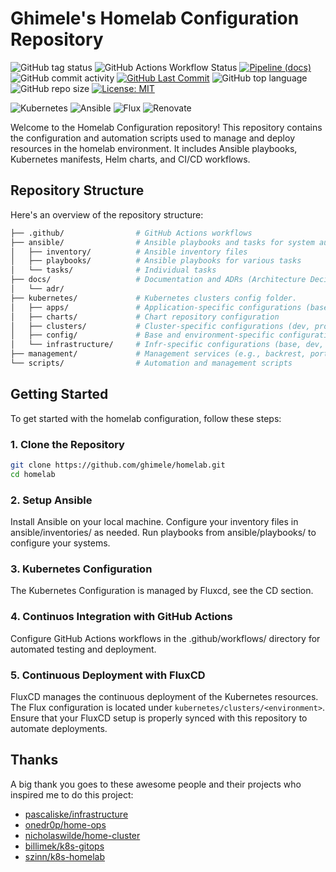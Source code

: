 # Ghimele's Homelab Configuration Repository
![GitHub tag status](https://img.shields.io/github/checks-status/ghimele/homelab/main?style=)
![GitHub Actions Workflow Status](https://img.shields.io/github/actions/workflow/status/ghimele/homelab/ci.yaml?style=flat-square)
 [![Pipeline (docs)](https://img.shields.io/github/actions/workflow/status/ghimele/homelab/docs.yml?branch=main&label=docs&style=flat-square)](https://github.com/ghimele/homelab/actions/workflows/docs.yml) ![GitHub commit activity](https://img.shields.io/github/commit-activity/m/ghimele/homelab?style=flat-square) [![GitHub Last Commit](https://img.shields.io/github/last-commit/ghimele/homelab?style=flat-square)](https://github.com/ghimele/homelab/commits/main) ![GitHub top language](https://img.shields.io/github/languages/top/ghimele/homelab?style=flat-square) ![GitHub repo size](https://img.shields.io/github/repo-size/ghimele/homelab?style=flat-square) [![License: MIT](https://img.shields.io/badge/License-MIT-blue.svg?style=flat-square)](https://opensource.org/licenses/MIT)

![Kubernetes](https://img.shields.io/badge/kubernetes-%23326ce5.svg?style=flat-square&logo=kubernetes&logoColor=white) ![Ansible](https://img.shields.io/badge/ansible-%231A1918.svg?style=flat-square&logo=ansible&logoColor=white) ![Flux](https://img.shields.io/badge/flux-5468ff?style=flat-square&logo=flux&logoColor=white) ![Renovate](https://img.shields.io/badge/Renovate-308be3?style=flat-square&logo=renovate&logoColor=white)



Welcome to the Homelab Configuration repository! This repository contains the configuration and automation scripts used to manage and deploy resources in the homelab environment. It includes Ansible playbooks, Kubernetes manifests, Helm charts, and CI/CD workflows.

## Repository Structure

Here's an overview of the repository structure:
```bash
├── .github/                # GitHub Actions workflows
├── ansible/                # Ansible playbooks and tasks for system automation
│   ├── inventory/          # Ansible inventory files
│   ├── playbooks/          # Ansible playbooks for various tasks
│   └── tasks/              # Individual tasks
├── docs/                   # Documentation and ADRs (Architecture Decision Records)
│   └── adr/
├── kubernetes/             # Kubernetes clusters config folder.
│   ├── apps/               # Application-specific configurations (base, dev, prod, test).
│   ├── charts/             # Chart repository configuration
│   ├── clusters/           # Cluster-specific configurations (dev, prod, test).
│   ├── config/             # Base and environment-specific configurations for Kubernetes custom resources such as cert issuers and networks policies
│   └── infrastructure/     # Infr-specific configurations (base, dev, prod, test). Contains common infra tools for Kubernetes controllers such as traefik and cert-manager
├── management/             # Management services (e.g., backrest, portainer, xen-orchestra). The services are installed in a deicated VM using docker compose.
└── scripts/                # Automation and management scripts
```

## Getting Started

To get started with the homelab configuration, follow these steps:

### 1. Clone the Repository
  ```bash
  git clone https://github.com/ghimele/homelab.git
  cd homelab
  ```
### 2. Setup Ansible

  Install Ansible on your local machine.
  Configure your inventory files in ansible/inventories/ as needed.
  Run playbooks from ansible/playbooks/ to configure your systems.

### 3. Kubernetes Configuration
  The Kubernetes Configuration is managed by Fluxcd, see the CD section.

### 4. Continuos Integration with GitHub Actions
  Configure GitHub Actions workflows in the .github/workflows/ directory for automated testing and deployment.

### 5. Continuous Deployment with FluxCD
  FluxCD manages the continuous deployment of the Kubernetes resources. The Flux configuration is located under `kubernetes/clusters/<environment>`. Ensure that your FluxCD setup is properly synced with this repository to automate deployments.

## Thanks

A big thank you goes to these awesome people and their projects who inspired me to do this project:

- [pascaliske/infrastructure](https://github.com/pascaliske/infrastructure)
- [onedr0p/home-ops](https://github.com/onedr0p/home-ops)
- [nicholaswilde/home-cluster](https://github.com/nicholaswilde/home-cluster)
- [billimek/k8s-gitops](https://github.com/billimek/k8s-gitops)
- [szinn/k8s-homelab](https://github.com/szinn/k8s-homelab)

